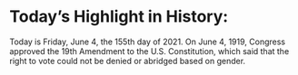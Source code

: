 # Today’s Highlight in History:


 Today is Friday, June 4, the 155th day of 2021.
 On June 4, 1919, Congress approved the 19th Amendment to the U.S. Constitution, which said that the right to vote could not be denied or abridged based on gender.
